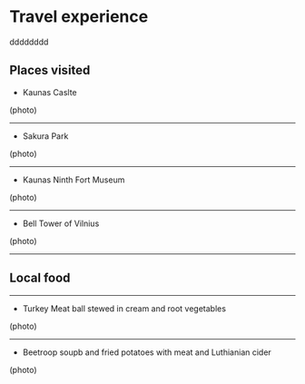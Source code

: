 # Travel experience 
dddddddd
## Places visited

* Kaunas Caslte

(photo)

********************************************************************************************************************************************************************************************************************************
+ Sakura Park

(photo)

********************************************************************************************************************************************************************************************************************************
- Kaunas Ninth Fort Museum

(photo)

********************************************************************************************************************************************************************************************************************************
+ Bell Tower of Vilnius
  
(photo)

******************************************************************************************************************************************************************************************************************************
## Local food 
********************************************************************************************************************************************************************************************************************************

* Turkey Meat ball stewed in cream and root vegetables

(photo)

********************************************************************************************************************************************************************************************************************************

-  Beetroop soupb and fried potatoes with meat and Luthianian cider

  (photo)

